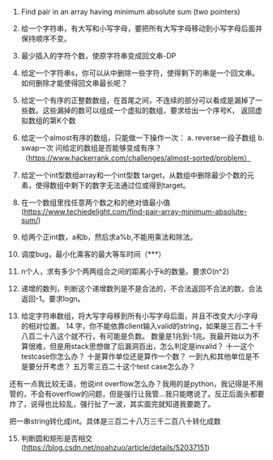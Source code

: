 1. Find pair in an array having minimum absolute sum (two pointers)
2. 给一个字符串，有大写和小写字母，要把所有大写字母移动到小写字母后面并保持顺序不变。
3. 最少插入的字符个数，使原字符串变成回文串-DP
4. 给定一个字符串s，你可以从中删除一些字符，使得剩下的串是一个回文串。如何删除才能使得回文串最长呢？
5. 给定一个有序的正整数数组，在首尾之间，不连续的部分可以看成是漏掉了一些数。这些漏掉的数可以组成一个虚拟的数组，要求给出一个序号K，
    返回虚拟数组的第K个数
6. 给定一个almost有序的数组，只能做一下操作一次：
    a. reverse一段子数组
    b. swap一次
   问给定的数组是否能够变成有序？ （https://www.hackerrank.com/challenges/almost-sorted/problem）
7. 给定一个int型数组array和一个int型数 target，从数组中删除最少个数的元素，使得数组中剩下的数字无法通过位或得到target。
8. 在一个数组里找任意两个数之和的绝对值最小值(https://www.techiedelight.com/find-pair-array-minimum-absolute-sum/)
9. 给两个正int数，a和b，然后求a%b,不能用乘法和除法。
10. 调度bug，最小化乘客的最大等车时间（***）
11. n个人，求有多少个两两组合之间的距离小于k的数量。要求O(n^2)


12. 递增的数列，判断这个递增数列是不是合法的，不合法返回不合法的数，合法返回-1。要求logn。
13. 给定字符串数组，将大写字母移到所有小写字母后面，并且不改变大/小字母的相对位置。
14.字，你不能依靠client输入valid的string，如果是三百二十千八百二十八这个就不行，有可能是负数。
数量是1兆到-1兆。我最开始以为不算很难，但是用stack思想做了后漏洞百出，怎么判定是invalid？
十一这个testcase你怎么办？
十是算作单位还是算作一个数？
一到九和其他单位是不是要分开考虑？
五万零三百二十这个test case怎么办？

还有一点我比较无语，他说int overflow怎么办？我用的是python，我记得是不用管的，不会有overflow的问题，但是强行让我管...我只能瞎说了。反正后面头都要炸了，说得也比较乱，强行扯了一波，其实面完就知道我要跪了。

把一串string转化成int。具体是三百二十八万三千二百八十转化成数

15. 判断圆和矩形是否相交(https://blog.csdn.net/noahzuo/article/details/52037151)
